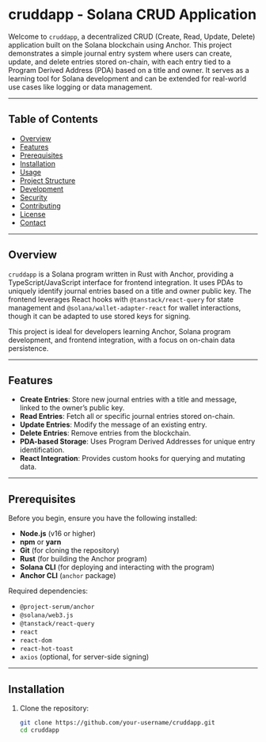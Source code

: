 # cruddapp - Solana CRUD Application

Welcome to `cruddapp`, a decentralized CRUD (Create, Read, Update, Delete) application built on the Solana blockchain using Anchor. This project demonstrates a simple journal entry system where users can create, update, and delete entries stored on-chain, with each entry tied to a Program Derived Address (PDA) based on a title and owner. It serves as a learning tool for Solana development and can be extended for real-world use cases like logging or data management.

---

## Table of Contents
- [Overview](#overview)
- [Features](#features)
- [Prerequisites](#prerequisites)
- [Installation](#installation)
- [Usage](#usage)
- [Project Structure](#project-structure)
- [Development](#development)
- [Security](#security)
- [Contributing](#contributing)
- [License](#license)
- [Contact](#contact)

---

## Overview
`cruddapp` is a Solana program written in Rust with Anchor, providing a TypeScript/JavaScript interface for frontend integration. It uses PDAs to uniquely identify journal entries based on a title and owner public key. The frontend leverages React hooks with `@tanstack/react-query` for state management and `@solana/wallet-adapter-react` for wallet interactions, though it can be adapted to use stored keys for signing.

This project is ideal for developers learning Anchor, Solana program development, and frontend integration, with a focus on on-chain data persistence.

---

## Features
- **Create Entries**: Store new journal entries with a title and message, linked to the owner’s public key.
- **Read Entries**: Fetch all or specific journal entries stored on-chain.
- **Update Entries**: Modify the message of an existing entry.
- **Delete Entries**: Remove entries from the blockchain.
- **PDA-based Storage**: Uses Program Derived Addresses for unique entry identification.
- **React Integration**: Provides custom hooks for querying and mutating data.

---

## Prerequisites
Before you begin, ensure you have the following installed:
- **Node.js** (v16 or higher)
- **npm** or **yarn**
- **Git** (for cloning the repository)
- **Rust** (for building the Anchor program)
- **Solana CLI** (for deploying and interacting with the program)
- **Anchor CLI** (`anchor` package)

Required dependencies:
- `@project-serum/anchor`
- `@solana/web3.js`
- `@tanstack/react-query`
- `react`
- `react-dom`
- `react-hot-toast`
- `axios` (optional, for server-side signing)

---

## Installation
1. Clone the repository:
   ```bash
   git clone https://github.com/your-username/cruddapp.git
   cd cruddapp